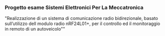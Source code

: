 ### Progetto esame Sistemi Elettronici Per La Meccatronica
"Realizzazione di un sistema di comunicazione radio bidirezionale,
basato sull’utilizzo dell modulo radio nRF24L01+, per il controllo
ed il monitoraggio in remoto di un autoveicolo""